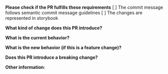 **Please check if the PR fulfills these requirements**
  [ ] The commit message follows semantic commit message guidelines
  [ ] The changes are represented in storybook


**What kind of change does this PR introduce?** <!--(Bug fix, feature, docs update, ...)-->



**What is the current behavior?** <!--(You can also link to an open issue here)-->



**What is the new behavior (if this is a feature change)?**



**Does this PR introduce a breaking change?** <!--(What changes might users need to make in their application due to this PR?)-->



**Other information**:



